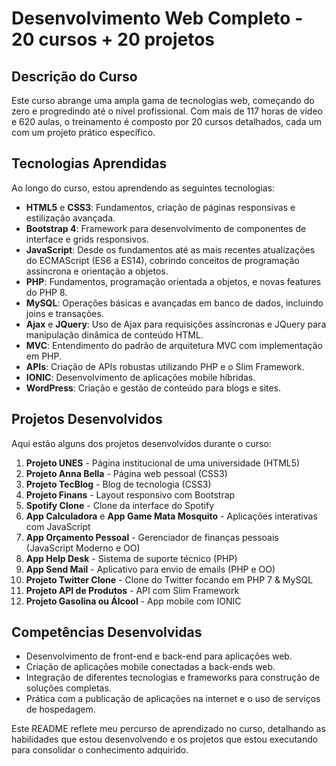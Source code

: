 # Desenvolvimento Web Completo - 20 cursos + 20 projetos

## Descrição do Curso

Este curso abrange uma ampla gama de tecnologias web, começando do zero e progredindo até o nível profissional. Com mais de 117 horas de vídeo e 620 aulas, o treinamento é composto por 20 cursos detalhados, cada um com um projeto prático específico.

## Tecnologias Aprendidas

Ao longo do curso, estou aprendendo as seguintes tecnologias:

- **HTML5** e **CSS3**: Fundamentos, criação de páginas responsivas e estilização avançada.
- **Bootstrap 4**: Framework para desenvolvimento de componentes de interface e grids responsivos.
- **JavaScript**: Desde os fundamentos até as mais recentes atualizações do ECMAScript (ES6 a ES14), cobrindo conceitos de programação assíncrona e orientação a objetos.
- **PHP**: Fundamentos, programação orientada a objetos, e novas features do PHP 8.
- **MySQL**: Operações básicas e avançadas em banco de dados, incluindo joins e transações.
- **Ajax** e **JQuery**: Uso de Ajax para requisições assíncronas e JQuery para manipulação dinâmica de conteúdo HTML.
- **MVC**: Entendimento do padrão de arquitetura MVC com implementação em PHP.
- **APIs**: Criação de APIs robustas utilizando PHP e o Slim Framework.
- **IONIC**: Desenvolvimento de aplicações mobile híbridas.
- **WordPress**: Criação e gestão de conteúdo para blogs e sites.

## Projetos Desenvolvidos

Aqui estão alguns dos projetos desenvolvidos durante o curso:

1. **Projeto UNES** - Página institucional de uma universidade (HTML5)
2. **Projeto Anna Bella** - Página web pessoal (CSS3)
3. **Projeto TecBlog** - Blog de tecnologia (CSS3)
4. **Projeto Finans** - Layout responsivo com Bootstrap
5. **Spotify Clone** - Clone da interface do Spotify
6. **App Calculadora** e **App Game Mata Mosquito** - Aplicações interativas com JavaScript
7. **App Orçamento Pessoal** - Gerenciador de finanças pessoais (JavaScript Moderno e OO)
8. **App Help Desk** - Sistema de suporte técnico (PHP)
9. **App Send Mail** - Aplicativo para envio de emails (PHP e OO)
10. **Projeto Twitter Clone** - Clone do Twitter focando em PHP 7 & MySQL
11. **Projeto API de Produtos** - API com Slim Framework
12. **Projeto Gasolina ou Álcool** - App mobile com IONIC

## Competências Desenvolvidas

- Desenvolvimento de front-end e back-end para aplicações web.
- Criação de aplicações mobile conectadas a back-ends web.
- Integração de diferentes tecnologias e frameworks para construção de soluções completas.
- Prática com a publicação de aplicações na internet e o uso de serviços de hospedagem.

Este README reflete meu percurso de aprendizado no curso, detalhando as habilidades que estou desenvolvendo e os projetos que estou executando para consolidar o conhecimento adquirido.
